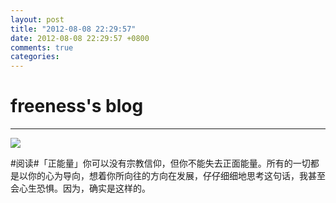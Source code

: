```yaml
---
layout: post
title: "2012-08-08 22:29:57"
date: 2012-08-08 22:29:57 +0800
comments: true
categories: 
---
```


# freeness's blog

----------

![](http://okqmqrbgo.bkt.clouddn.com/201208082229571.jpg)

>
\#阅读\#「正能量」你可以没有宗教信仰，但你不能失去正面能量。所有的一切都是以你的心为导向，想着你所向往的方向在发展，仔仔细细地思考这句话，我甚至会心生恐惧。因为，确实是这样的。